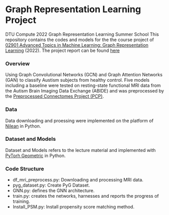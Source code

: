 # Graph Representation Learning Project
DTU Compute 2022 Graph Representation Learning Summer School
This repository contains the codes and models for the the course project of [02901 Advanced Topics in Machine Learning: Graph Representation Learning](http://www2.compute.dtu.dk/courses/02901/) (2022). The project report can be found [here](GRL_report.pdf)

### Overview

Using Graph Convolutional Networks (GCN) and Graph Attention Networks (GAN) to classify Austism subjects from healthy control. Five models including a baseline were tested on resting-state functional MRI data from the Autism Brain Imaging Data Exchange (ABIDE) and was preprocessed by the [Preprocessed Connectomes Project (PCP)](http://preprocessed-connectomes-project.org/abide/).

### Data
Data downloading and proessing were implemented on the platform of [Nilean](https://nilearn.github.io/) in Python. 

### Dataset and Models
Dataset and Models refers to the lecture material and implemented with [PyTorh Geometric](https://pytorch-geometric.readthedocs.io/) in Python.

### Code Structure
- df_mri_preprocess.py: Downloading and processing MRI data.
- pyg_dataset.py: Create PyG Dataset.
- GNN.py: defines the GNN architecture.
- train.py: creates the networks, harnesses and reports the progress of training.
- Install_PSM.py: Install propensity score matching method.
